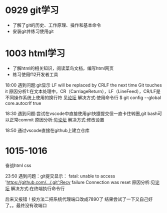# 0929 git学习
- 了解了git的历史、工作原理、操作和基本命令
- 安装git并练习使用git
# 1003 html学习
- 了解html的相关知识，阅读菜鸟文档，编写html网页
- 练习使用f12开发者工具

18:00 
遇到问题:git显示 LF will be replaced by CRLF the next time Git touches it
原因分析1:在文本处理中，CR（CarriageReturn），LF（LineFeed），CR/LF是不同操作系统上使用的换行符
见[论坛](https://blog.csdn.net/u012757419/article/details/105614028)
解决方式:使用命令行 $ git config --global core.autocrlf true

18:30
遇到问题:尝试在vscode中直接使用git快捷提交但一直卡住转圈,git bash可以正常commit
原因分析:见[论坛](https://blog.csdn.net/Er_Studying_Bai/article/details/128088429)
解决方式:修改设置

18:50
通过vscode直接在github上建立仓库

# 1015-1016
  奋战html css

23:50 
遇到问题：git提交显示：
fatal: unable to access 'https://github.com/.../.git':Recv failure Connection was reset
原因分析:见[论坛](https://blog.csdn.net/m0_63230155/article/details/132070860)
解决方式:在终端执行命令行

后来又报错！按方法二把系统代理端口改成7890了
结果尝试了一下又自己好了。。最终没有改端口